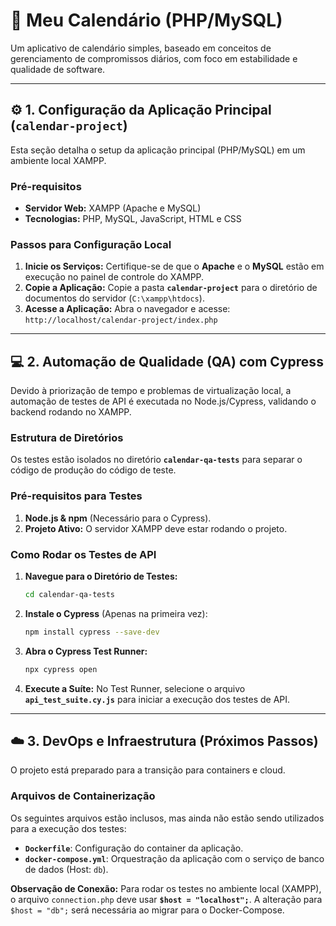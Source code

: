 # 📅 Meu Calendário (PHP/MySQL)

Um aplicativo de calendário simples, baseado em conceitos de gerenciamento de compromissos diários, com foco em estabilidade e qualidade de software.

---

## ⚙️ 1. Configuração da Aplicação Principal (`calendar-project`)

Esta seção detalha o setup da aplicação principal (PHP/MySQL) em um ambiente local XAMPP.

### Pré-requisitos
* **Servidor Web:** XAMPP (Apache e MySQL)
* **Tecnologias:** PHP, MySQL, JavaScript, HTML e CSS

### Passos para Configuração Local
1.  **Inicie os Serviços:** Certifique-se de que o **Apache** e o **MySQL** estão em execução no painel de controle do XAMPP.
2.  **Copie a Aplicação:** Copie a pasta **`calendar-project`** para o diretório de documentos do servidor (`C:\xampp\htdocs`).
3.  **Acesse a Aplicação:** Abra o navegador e acesse: `http://localhost/calendar-project/index.php`

---

## 💻 2. Automação de Qualidade (QA) com Cypress

Devido à priorização de tempo e problemas de virtualização local, a automação de testes de API é executada no Node.js/Cypress, validando o backend rodando no XAMPP.

### Estrutura de Diretórios
Os testes estão isolados no diretório **`calendar-qa-tests`** para separar o código de produção do código de teste.

### Pré-requisitos para Testes
1.  **Node.js & npm** (Necessário para o Cypress).
2.  **Projeto Ativo:** O servidor XAMPP deve estar rodando o projeto.

### Como Rodar os Testes de API
1.  **Navegue para o Diretório de Testes:**
    ```bash
    cd calendar-qa-tests
    ```
2.  **Instale o Cypress** (Apenas na primeira vez):
    ```bash
    npm install cypress --save-dev
    ```
3.  **Abra o Cypress Test Runner:**
    ```bash
    npx cypress open
    ```
4.  **Execute a Suíte:** No Test Runner, selecione o arquivo **`api_test_suite.cy.js`** para iniciar a execução dos testes de API.

---

## ☁️ 3. DevOps e Infraestrutura (Próximos Passos)

O projeto está preparado para a transição para containers e cloud.

### Arquivos de Containerização
Os seguintes arquivos estão inclusos, mas ainda não estão sendo utilizados para a execução dos testes:
* **`Dockerfile`**: Configuração do container da aplicação.
* **`docker-compose.yml`**: Orquestração da aplicação com o serviço de banco de dados (Host: `db`).

**Observação de Conexão:**
Para rodar os testes no ambiente local (XAMPP), o arquivo `connection.php` deve usar **`$host = "localhost";`**. A alteração para `$host = "db";` será necessária ao migrar para o Docker-Compose.